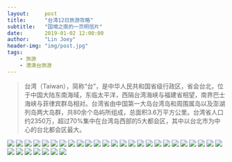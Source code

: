 ```yaml
---
layout:     post
title:      "台湾12日旅游攻略"
subtitle:   "国境之南的一页明信片"
date:       2019-01-02 12:00:00
author:     "Lin Joey"
header-img: "img/post.jpg"
tags:
    - 旅游
    - 港澳台旅游
---
```

>台湾（Taiwan），简称“台”，是中华人民共和国省级行政区，省会台北，位于中国大陆东南海域，东临太平洋，西隔台湾海峡与福建省相望，南界巴士海峡与菲律宾群岛相对。台湾省由中国第一大岛台湾岛和周围属岛以及澎湖列岛两大岛群，共80余个岛屿所组成，总面积3.6万平方公里。台湾省人口约2350万，超过70%集中在台湾岛西部的5大都会区，其中以台北市为中心的台北都会区最大。

![](https://linjoey-image.oss-cn-beijing.aliyuncs.com/我是驴友-台湾12日旅游攻略_页面_01.jpg)
![](https://linjoey-image.oss-cn-beijing.aliyuncs.com/我是驴友-台湾12日旅游攻略_页面_02.jpg)
![](https://linjoey-image.oss-cn-beijing.aliyuncs.com/我是驴友-台湾12日旅游攻略_页面_03.jpg)
![](https://linjoey-image.oss-cn-beijing.aliyuncs.com/我是驴友-台湾12日旅游攻略_页面_04.jpg)
![](https://linjoey-image.oss-cn-beijing.aliyuncs.com/我是驴友-台湾12日旅游攻略_页面_05.jpg)
![](https://linjoey-image.oss-cn-beijing.aliyuncs.com/我是驴友-台湾12日旅游攻略_页面_06.jpg)
![](https://linjoey-image.oss-cn-beijing.aliyuncs.com/我是驴友-台湾12日旅游攻略_页面_07.jpg)
![](https://linjoey-image.oss-cn-beijing.aliyuncs.com/我是驴友-台湾12日旅游攻略_页面_08.jpg)
![](https://linjoey-image.oss-cn-beijing.aliyuncs.com/我是驴友-台湾12日旅游攻略_页面_09.jpg)
![](https://linjoey-image.oss-cn-beijing.aliyuncs.com/我是驴友-台湾12日旅游攻略_页面_10.jpg)
![](https://linjoey-image.oss-cn-beijing.aliyuncs.com/我是驴友-台湾12日旅游攻略_页面_11.jpg)
![](https://linjoey-image.oss-cn-beijing.aliyuncs.com/我是驴友-台湾12日旅游攻略_页面_12.jpg)
![](https://linjoey-image.oss-cn-beijing.aliyuncs.com/我是驴友-台湾12日旅游攻略_页面_13.jpg)
![](https://linjoey-image.oss-cn-beijing.aliyuncs.com/我是驴友-台湾12日旅游攻略_页面_14.jpg)
![](https://linjoey-image.oss-cn-beijing.aliyuncs.com/我是驴友-台湾12日旅游攻略_页面_15.jpg)
![](https://linjoey-image.oss-cn-beijing.aliyuncs.com/我是驴友-台湾12日旅游攻略_页面_16.jpg)
![](https://linjoey-image.oss-cn-beijing.aliyuncs.com/我是驴友-台湾12日旅游攻略_页面_17.jpg)
![](https://linjoey-image.oss-cn-beijing.aliyuncs.com/我是驴友-台湾12日旅游攻略_页面_18.jpg)
![](https://linjoey-image.oss-cn-beijing.aliyuncs.com/我是驴友-台湾12日旅游攻略_页面_19.jpg)
![](https://linjoey-image.oss-cn-beijing.aliyuncs.com/我是驴友-台湾12日旅游攻略_页面_20.jpg)
![](https://linjoey-image.oss-cn-beijing.aliyuncs.com/我是驴友-台湾12日旅游攻略_页面_21.jpg)
![](https://linjoey-image.oss-cn-beijing.aliyuncs.com/我是驴友-台湾12日旅游攻略_页面_22.jpg)
![](https://linjoey-image.oss-cn-beijing.aliyuncs.com/我是驴友-台湾12日旅游攻略_页面_23.jpg)
![](https://linjoey-image.oss-cn-beijing.aliyuncs.com/我是驴友-台湾12日旅游攻略_页面_24.jpg)
![](https://linjoey-image.oss-cn-beijing.aliyuncs.com/我是驴友-台湾12日旅游攻略_页面_25.jpg)
![](https://linjoey-image.oss-cn-beijing.aliyuncs.com/我是驴友-台湾12日旅游攻略_页面_26.jpg)
![](https://linjoey-image.oss-cn-beijing.aliyuncs.com/我是驴友-台湾12日旅游攻略_页面_27.jpg)
![](https://linjoey-image.oss-cn-beijing.aliyuncs.com/我是驴友-台湾12日旅游攻略_页面_28.jpg)
![](https://linjoey-image.oss-cn-beijing.aliyuncs.com/我是驴友-台湾12日旅游攻略_页面_29.jpg)
![](https://linjoey-image.oss-cn-beijing.aliyuncs.com/我是驴友-台湾12日旅游攻略_页面_30.jpg)
![](https://linjoey-image.oss-cn-beijing.aliyuncs.com/我是驴友-台湾12日旅游攻略_页面_31.jpg)
![](https://linjoey-image.oss-cn-beijing.aliyuncs.com/我是驴友-台湾12日旅游攻略_页面_32.jpg)
